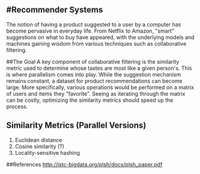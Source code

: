 #Recommender Systems
---
The notion of having a product suggested to a user by a computer has become pervasive in everyday life. From Netflix to Amazon, "smart" suggestions on what to buy have appeared, with the underlying models and machines gaining wisdom from various techniques such as collaborative filtering.

##The Goal
A key component of collaborative filtering is the similarity metric used to determine whose tastes are most like a given person's. This is where parallelism comes into play. While the suggestion mechanism remains constant, a dataset for product recommendations can become large. More specifically, various operations would be performed on a matrix of users and items they "favorite". Seeing as iterating through the matrix can be costly, optimizing the similarity metrics should speed up the process.

## Similarity Metrics (Parallel Versions)
1. Euclidean distance
2. Cosine similarity (?)
3. Locality-sensitive hashing

##References
http://istc-bigdata.org/plsh/docs/plsh_paper.pdf